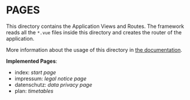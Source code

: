 # PAGES

This directory contains the Application Views and Routes.
The framework reads all the `*.vue` files inside this directory and creates the router of the application.

More information about the usage of this directory in [the documentation](https://nuxtjs.org/guide/routing).

**Implemented Pages**:

  * index: *start page*
  * impressum: *legal notice page*
  * datenschutz: *data privacy page*
  * plan: *timetables*